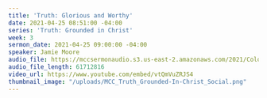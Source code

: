 ```yaml
---
title: 'Truth: Glorious and Worthy'
date: 2021-04-25 08:51:00 -04:00
series: 'Truth: Grounded in Christ'
week: 3
sermon_date: 2021-04-25 09:00:00 -04:00
speaker: Jamie Moore
audio_file: https://mccsermonaudio.s3.us-east-2.amazonaws.com/2021/Colossians/Colossians+Week+3.mp3
audio_file_length: 61712816
video_url: https://www.youtube.com/embed/vtQmVuZRJS4
thumbnail_image: "/uploads/MCC_Truth_Grounded-In-Christ_Social.png"
---
```


